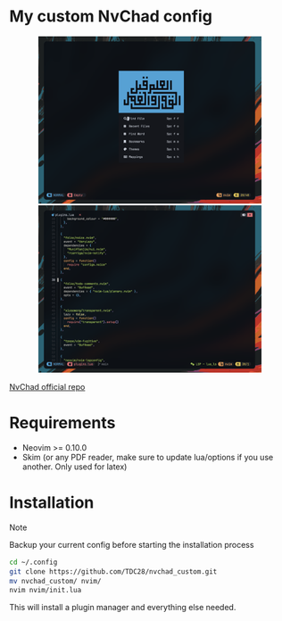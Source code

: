 # My custom NvChad config

<p align="center">
    <img src="https://github.com/TDC28/nvchad_custom/raw/main/pictures/nvdash_sc.png" width="400" height="300">
    <img src="https://github.com/TDC28/nvchad_custom/raw/main/pictures/code_sc.png" width="400" height="300">
</p>

[NvChad official repo](https://github.com/NvChad/NvChad)

# Requirements
- Neovim >= 0.10.0
- Skim (or any PDF reader, make sure to update lua/options if you use another. Only used for latex)

# Installation
> [!NOTE]
> Backup your current config before starting the installation process
```bash
cd ~/.config
git clone https://github.com/TDC28/nvchad_custom.git
mv nvchad_custom/ nvim/
nvim nvim/init.lua
```

This will install a plugin manager and everything else needed.


